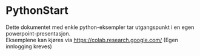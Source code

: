 # PythonStart
Dette dokumentet med enkle python-eksempler tar utgangspunkt i en egen powerpoint-presentasjon.</br>
Eksemplene kan kjøres via https://colab.research.google.com/  (Egen innlogging kreves)
